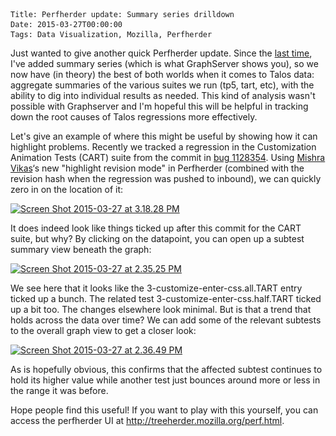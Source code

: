     Title: Perfherder update: Summary series drilldown
    Date: 2015-03-27T00:00:00
    Tags: Data Visualization, Mozilla, Perfherder

Just wanted to give another quick Perfherder update. Since the [last time][1], I've added summary series (which is what GraphServer shows you), so we now have (in theory) the best of both worlds when it comes to Talos data: aggregate summaries of the various suites we run (tp5, tart, etc), with the ability to dig into individual results as needed. This kind of analysis wasn't possible with Graphserver and I'm hopeful this will be helpful in tracking down the root causes of Talos regressions more effectively.

Let's give an example of where this might be useful by showing how it can highlight problems. Recently we tracked a regression in the Customization Animation Tests (CART) suite from the commit in [bug 1128354][2]. Using [Mishra Vikas][3]&#8216;s new "highlight revision mode" in Perfherder (combined with the revision hash when the regression was pushed to inbound), we can quickly zero in on the location of it:

[<img src="/files/2015/03/Screen-Shot-2015-03-27-at-3.18.28-PM-1024x498.png" alt="Screen Shot 2015-03-27 at 3.18.28 PM" width="474" height="230" class="alignnone size-large wp-image-1184" srcset="/files/2015/03/Screen-Shot-2015-03-27-at-3.18.28-PM-300x146.png 300w, /files/2015/03/Screen-Shot-2015-03-27-at-3.18.28-PM-1024x498.png 1024w, /files/2015/03/Screen-Shot-2015-03-27-at-3.18.28-PM.png 1167w" sizes="(max-width: 474px) 100vw, 474px" />][4]

It does indeed look like things ticked up after this commit for the CART suite, but why? By clicking on the datapoint, you can open up a subtest summary view beneath the graph:

[<img src="/files/2015/03/Screen-Shot-2015-03-27-at-2.35.25-PM.png" alt="Screen Shot 2015-03-27 at 2.35.25 PM" width="936" height="438" class="alignnone size-full wp-image-1175" srcset="/files/2015/03/Screen-Shot-2015-03-27-at-2.35.25-PM-300x140.png 300w, /files/2015/03/Screen-Shot-2015-03-27-at-2.35.25-PM.png 936w" sizes="(max-width: 936px) 100vw, 936px" />][5]

We see here that it looks like the 3-customize-enter-css.all.TART entry ticked up a bunch. The related test 3-customize-enter-css.half.TART ticked up a bit too. The changes elsewhere look minimal. But is that a trend that holds across the data over time? We can add some of the relevant subtests to the overall graph view to get a closer look:

[<img src="/files/2015/03/Screen-Shot-2015-03-27-at-2.36.49-PM-1024x503.png" alt="Screen Shot 2015-03-27 at 2.36.49 PM" width="474" height="232" class="alignnone size-large wp-image-1176" srcset="/files/2015/03/Screen-Shot-2015-03-27-at-2.36.49-PM-300x147.png 300w, /files/2015/03/Screen-Shot-2015-03-27-at-2.36.49-PM-1024x503.png 1024w, /files/2015/03/Screen-Shot-2015-03-27-at-2.36.49-PM.png 1155w" sizes="(max-width: 474px) 100vw, 474px" />][6]

As is hopefully obvious, this confirms that the affected subtest continues to hold its higher value while another test just bounces around more or less in the range it was before.

Hope people find this useful! If you want to play with this yourself, you can access the perfherder UI at <http://treeherder.mozilla.org/perf.html>.

[1]: http://wrla.ch/blog/2015/02/measuring-e10s-vs-non-e10s-performance-with-perfherder/
[2]: https://bugzilla.mozilla.org/show_bug.cgi?id=1128354
[3]: https://mozillians.org/en-US/u/mishravikas/
[4]: /files/2015/03/Screen-Shot-2015-03-27-at-3.18.28-PM.png
[5]: /files/2015/03/Screen-Shot-2015-03-27-at-2.35.25-PM.png
[6]: /files/2015/03/Screen-Shot-2015-03-27-at-2.36.49-PM.png
